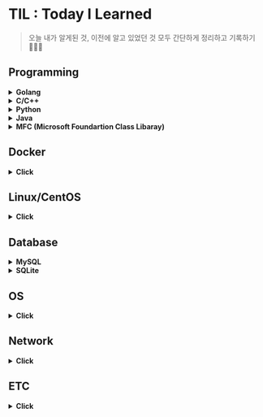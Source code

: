 # TIL : Today I Learned
> 오늘 내가 알게된 것, 이전에 알고 있었던 것 모두 간단하게 정리하고 기록하기 👩‍💻✨
  
## Programming

<details>
<summary><b>Golang</b></summary>   
<div markdown="2">   
   
+ [pointer](https://github.com/sujiny-tech/TIL/blob/main/programming/Golang/pointer.go)
+ [print](https://github.com/sujiny-tech/TIL/blob/main/programming/Golang/print_example.go) 
+ [scanf](https://github.com/sujiny-tech/TIL/blob/main/programming/Golang/scanf_example.go)
+ [TCP/IP](https://github.com/sujiny-tech/TIL/tree/main/programming/Golang/TCPIP) 
+ [단위테스트-Test, Benchmark](https://github.com/sujiny-tech/TIL/blob/main/programming/Golang/test/test.md)
+ [Mutex(Lock/Unlock/RLock/RUnlock)](https://github.com/sujiny-tech/TIL/tree/main/programming/Golang/mutex)
+ [time](https://github.com/sujiny-tech/TIL/blob/main/programming/Golang/time_example.go)
+ [JSON Encoding/Decoding](https://github.com/sujiny-tech/TIL/blob/main/programming/Golang/JSON/JSON.md)
+ [go-sqlite3](https://github.com/sujiny-tech/TIL/tree/main/programming/Golang/go-sqlite3)
+ net/http
+ [fasthttp](https://github.com/sujiny-tech/TIL/tree/main/programming/Golang/fasthttp)
+ [BoltDB](https://github.com/sujiny-tech/TIL/blob/main/programming/Golang/BoltDB/BoltDB.md)   
+ [Cgo](https://github.com/sujiny-tech/TIL/tree/main/programming/Golang/c_go)   
  

</div>
</details>

<details>
<summary><b>C/C++</b></summary>   
<div markdown="1">   
 
+ [c++에서 c 함수 사용](https://github.com/sujiny-tech/TIL/blob/main/programming/C_C%2B%2B/c_cpp_extern.md)
+ [Error 리스트](https://github.com/sujiny-tech/TIL/blob/main/programming/C_C++/c_error_list.md)   
+ [C/C++ 성능체크 : Visual Studio 활용](https://github.com/sujiny-tech/TIL/blob/main/programming/C_C%2B%2B/check_perform.md)   


</div>
</details>

<details>
<summary><b>Python</b></summary>   
<div markdown="1">  
   
 + [Locust load test tool](https://github.com/sujiny-tech/TIL/blob/main/programming/Python/Locust/Locust_test.md)
  
</div>
</details>

<details>
<summary><b>Java</b></summary>   
<div markdown="2">   
   
+ [JNI(Java Native Interface) & JNA(Java Nativie Access)](https://github.com/sujiny-tech/TIL/blob/main/programming/Java/JNI%26JNA.md)   
+ [Base58](https://github.com/sujiny-tech/TIL/blob/main/programming/Java/base58.md)   
  

</div>
</details>

<details>
<summary><b>MFC (Microsoft Foundartion Class Libaray)</b></summary>   
<div markdown="1">   
   
+ listbox 다루기
+ dialog 배경화면 및 button bmp 이미지 덧붙이기
+ mutex 
+ thread 생성
  
</div>
</details>

## Docker
<details>
<summary><b>Click</b></summary>   
<div markdown="1">   

+ [Docker](https://github.com/sujiny-tech/TIL/blob/main/Docker/Docker.md)
+ [Docker Cmd 정리](https://github.com/sujiny-tech/TIL/blob/main/Docker/docker_cmd.md)
+ [Docker Errror 리스트](https://github.com/sujiny-tech/TIL/blob/main/Docker/Docker_error.md)
  
</div>
</details>


## Linux/CentOS
<details>
<summary><b>Click</b></summary>   
<div markdown="1">   
 
+ [linux 서버 환경 체크 / 세팅](https://github.com/sujiny-tech/TIL/blob/main/Linux_CentOS/Check_server_setting.md)
+ [서버 ulimit 설정](https://github.com/sujiny-tech/TIL/blob/main/Linux_CentOS/Change_ulimit.md)
+ [linux 서버 성능 모니터링 - Nmon](https://github.com/sujiny-tech/TIL/blob/main/Linux_CentOS/Nmon.md)
+ [nohup, &(background)](https://github.com/sujiny-tech/TIL/blob/main/Linux_CentOS/nohup&.md)    
+ [Error & Cmd 리스트](https://github.com/sujiny-tech/TIL/blob/main/Linux_CentOS/Error_cmd_list.md)   
+ [서버 내 golang 설치](https://github.com/sujiny-tech/TIL/blob/main/Linux_CentOS/Install_Go.md)   
  
   
</div>
</details>

## Database
<details>
<summary><b>MySQL</b></summary>   
<div markdown="1">   

+ [MySQL 설치 및 Workbench 연동](https://github.com/sujiny-tech/TIL/blob/main/Database/MySQL/Install.md)
+ [MySQL 사용자 계정 추가/삭제/권한부여](https://github.com/sujiny-tech/TIL/blob/main/Database/MySQL/User.md)
+ [Error 리스트](https://github.com/sujiny-tech/TIL/blob/main/Database/MySQL/Errorlist.md)
   
</div>
</details>

<details>
<summary><b>SQLite</b></summary>   
<div markdown="1">   

+ [SQLite/SQLite Browser 설치](https://github.com/sujiny-tech/TIL/blob/main/Database/SQLite/Install.md)
+ [데이터베이스/테이블 생성](https://github.com/sujiny-tech/TIL/blob/main/Database/SQLite/Database_Table.md)  
  
</div>
</details>

## OS
<details>
<summary><b>Click</b></summary>   
<div markdown="1">   
   

+ [개요](https://github.com/sujiny-tech/TIL/blob/main/OS/Intro.md)
+ 컴퓨터의 구조와 성능향상
+ 프로세스와 스레드
+ CPU스케줄링
+ 프로세스 동기화
+ 교착 상태
  
</div>
</details>


## Network
<details>
<summary><b>Click</b></summary>   
<div markdown="1">   

+ [MQTT(Message Queuing Telemetry Transport)](https://github.com/sujiny-tech/TIL/blob/main/Network/MQTT.md)
  
</div>
</details>


## ETC
<details>
<summary><b>Click</b></summary>   
<div markdown="1">   
   
  
+ 소프트웨어 방법론
+ flow chart 
+ UML(Unified Modeling Language)
+ [JOSE(JSON Object Signing and Encryption)](https://github.com/sujiny-tech/TIL/blob/main/ETC/JWT/JOSE.md)
+ [JWT(JSON Web Token)](https://github.com/sujiny-tech/TIL/tree/main/ETC/JWT)
+ [JWS(JSON Web Signature) - login example using ECDSA](https://github.com/sujiny-tech/TIL/blob/main/ETC/JWT/jwt_login_example_ES256.js)   
+ [Keccak256 vs SHA3-256](https://github.com/sujiny-tech/TIL/blob/main/ETC/Keccak256_SHA3-256.md)
+ [CBOR](https://github.com/sujiny-tech/TIL/blob/main/ETC/CBOR.md)   
+ [VSCode_remote ssh 설정](https://github.com/sujiny-tech/TIL/blob/main/ETC/VScode_remote_ssh.md)

</div>
</details>



